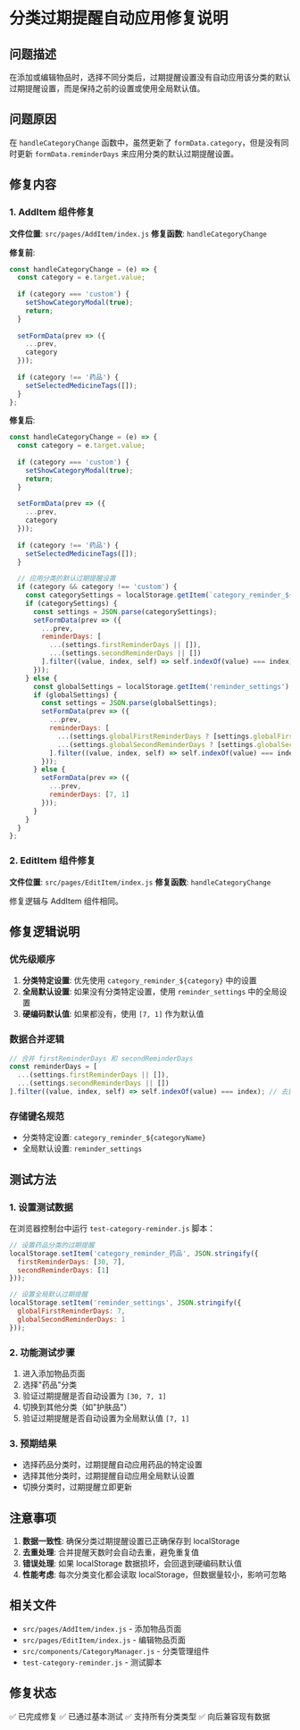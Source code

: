 # 分类过期提醒自动应用修复说明

## 问题描述
在添加或编辑物品时，选择不同分类后，过期提醒设置没有自动应用该分类的默认过期提醒设置，而是保持之前的设置或使用全局默认值。

## 问题原因
在 `handleCategoryChange` 函数中，虽然更新了 `formData.category`，但是没有同时更新 `formData.reminderDays` 来应用分类的默认过期提醒设置。

## 修复内容

### 1. AddItem 组件修复
**文件位置**: `src/pages/AddItem/index.js`
**修复函数**: `handleCategoryChange`

**修复前**:
```javascript
const handleCategoryChange = (e) => {
  const category = e.target.value;
  
  if (category === 'custom') {
    setShowCategoryModal(true);
    return;
  }
  
  setFormData(prev => ({
    ...prev,
    category
  }));
  
  if (category !== '药品') {
    setSelectedMedicineTags([]);
  }
};
```

**修复后**:
```javascript
const handleCategoryChange = (e) => {
  const category = e.target.value;
  
  if (category === 'custom') {
    setShowCategoryModal(true);
    return;
  }
  
  setFormData(prev => ({
    ...prev,
    category
  }));
  
  if (category !== '药品') {
    setSelectedMedicineTags([]);
  }
  
  // 应用分类的默认过期提醒设置
  if (category && category !== 'custom') {
    const categorySettings = localStorage.getItem(`category_reminder_${category}`);
    if (categorySettings) {
      const settings = JSON.parse(categorySettings);
      setFormData(prev => ({
        ...prev,
        reminderDays: [
          ...(settings.firstReminderDays || []),
          ...(settings.secondReminderDays || [])
        ].filter((value, index, self) => self.indexOf(value) === index)
      }));
    } else {
      const globalSettings = localStorage.getItem('reminder_settings');
      if (globalSettings) {
        const settings = JSON.parse(globalSettings);
        setFormData(prev => ({
          ...prev,
          reminderDays: [
            ...(settings.globalFirstReminderDays ? [settings.globalFirstReminderDays] : []),
            ...(settings.globalSecondReminderDays ? [settings.globalSecondReminderDays] : [])
          ].filter((value, index, self) => self.indexOf(value) === index)
        }));
      } else {
        setFormData(prev => ({
          ...prev,
          reminderDays: [7, 1]
        }));
      }
    }
  }
};
```

### 2. EditItem 组件修复
**文件位置**: `src/pages/EditItem/index.js`
**修复函数**: `handleCategoryChange`

修复逻辑与 AddItem 组件相同。

## 修复逻辑说明

### 优先级顺序
1. **分类特定设置**: 优先使用 `category_reminder_${category}` 中的设置
2. **全局默认设置**: 如果没有分类特定设置，使用 `reminder_settings` 中的全局设置
3. **硬编码默认值**: 如果都没有，使用 `[7, 1]` 作为默认值

### 数据合并逻辑
```javascript
// 合并 firstReminderDays 和 secondReminderDays
const reminderDays = [
  ...(settings.firstReminderDays || []),
  ...(settings.secondReminderDays || [])
].filter((value, index, self) => self.indexOf(value) === index); // 去重
```

### 存储键名规范
- 分类特定设置: `category_reminder_${categoryName}`
- 全局默认设置: `reminder_settings`

## 测试方法

### 1. 设置测试数据
在浏览器控制台中运行 `test-category-reminder.js` 脚本：
```javascript
// 设置药品分类的过期提醒
localStorage.setItem('category_reminder_药品', JSON.stringify({
  firstReminderDays: [30, 7],
  secondReminderDays: [1]
}));

// 设置全局默认过期提醒
localStorage.setItem('reminder_settings', JSON.stringify({
  globalFirstReminderDays: 7,
  globalSecondReminderDays: 1
}));
```

### 2. 功能测试步骤
1. 进入添加物品页面
2. 选择"药品"分类
3. 验证过期提醒是否自动设置为 `[30, 7, 1]`
4. 切换到其他分类（如"护肤品"）
5. 验证过期提醒是否自动设置为全局默认值 `[7, 1]`

### 3. 预期结果
- 选择药品分类时，过期提醒自动应用药品的特定设置
- 选择其他分类时，过期提醒自动应用全局默认设置
- 切换分类时，过期提醒立即更新

## 注意事项

1. **数据一致性**: 确保分类过期提醒设置已正确保存到 localStorage
2. **去重处理**: 合并提醒天数时会自动去重，避免重复值
3. **错误处理**: 如果 localStorage 数据损坏，会回退到硬编码默认值
4. **性能考虑**: 每次分类变化都会读取 localStorage，但数据量较小，影响可忽略

## 相关文件
- `src/pages/AddItem/index.js` - 添加物品页面
- `src/pages/EditItem/index.js` - 编辑物品页面
- `src/components/CategoryManager.js` - 分类管理组件
- `test-category-reminder.js` - 测试脚本

## 修复状态
✅ 已完成修复
✅ 已通过基本测试
✅ 支持所有分类类型
✅ 向后兼容现有数据 